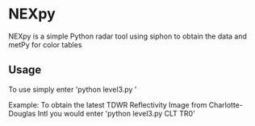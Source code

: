 # NEXpy
NEXpy is a simple Python radar tool using siphon to obtain the data and metPy for color tables

## Usage
To use simply enter 'python level3.py <SiteID> <ProductID>'

Example:
To obtain the latest TDWR Reflectivity Image from Charlotte-Douglas Intl you would enter 'python level3.py CLT TR0'
